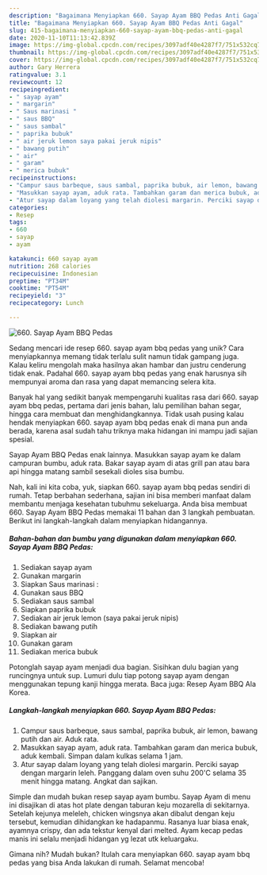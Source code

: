 ```yaml
---
description: "Bagaimana Menyiapkan 660. Sayap Ayam BBQ Pedas Anti Gagal"
title: "Bagaimana Menyiapkan 660. Sayap Ayam BBQ Pedas Anti Gagal"
slug: 415-bagaimana-menyiapkan-660-sayap-ayam-bbq-pedas-anti-gagal
date: 2020-11-10T11:13:42.839Z
image: https://img-global.cpcdn.com/recipes/3097adf40e4287f7/751x532cq70/660-sayap-ayam-bbq-pedas-foto-resep-utama.jpg
thumbnail: https://img-global.cpcdn.com/recipes/3097adf40e4287f7/751x532cq70/660-sayap-ayam-bbq-pedas-foto-resep-utama.jpg
cover: https://img-global.cpcdn.com/recipes/3097adf40e4287f7/751x532cq70/660-sayap-ayam-bbq-pedas-foto-resep-utama.jpg
author: Gary Herrera
ratingvalue: 3.1
reviewcount: 12
recipeingredient:
- " sayap ayam"
- " margarin"
- " Saus marinasi "
- " saus BBQ"
- " saus sambal"
- " paprika bubuk"
- " air jeruk lemon saya pakai jeruk nipis"
- " bawang putih"
- " air"
- " garam"
- " merica bubuk"
recipeinstructions:
- "Campur saus barbeque, saus sambal, paprika bubuk, air lemon, bawang putih dan air. Aduk rata."
- "Masukkan sayap ayam, aduk rata. Tambahkan garam dan merica bubuk, aduk kembali. Simpan dalam kulkas selama 1 jam."
- "Atur sayap dalam loyang yang telah diolesi margarin. Perciki sayap dengan margarin leleh. Panggang dalam oven suhu 200&#39;C selama 35 menit hingga matang. Angkat dan sajikan."
categories:
- Resep
tags:
- 660
- sayap
- ayam

katakunci: 660 sayap ayam 
nutrition: 268 calories
recipecuisine: Indonesian
preptime: "PT34M"
cooktime: "PT54M"
recipeyield: "3"
recipecategory: Lunch

---
```



![660. Sayap Ayam BBQ Pedas](https://img-global.cpcdn.com/recipes/3097adf40e4287f7/751x532cq70/660-sayap-ayam-bbq-pedas-foto-resep-utama.jpg)

Sedang mencari ide resep 660. sayap ayam bbq pedas yang unik? Cara menyiapkannya memang tidak terlalu sulit namun tidak gampang juga. Kalau keliru mengolah maka hasilnya akan hambar dan justru cenderung tidak enak. Padahal 660. sayap ayam bbq pedas yang enak harusnya sih mempunyai aroma dan rasa yang dapat memancing selera kita.

Banyak hal yang sedikit banyak mempengaruhi kualitas rasa dari 660. sayap ayam bbq pedas, pertama dari jenis bahan, lalu pemilihan bahan segar, hingga cara membuat dan menghidangkannya. Tidak usah pusing kalau hendak menyiapkan 660. sayap ayam bbq pedas enak di mana pun anda berada, karena asal sudah tahu triknya maka hidangan ini mampu jadi sajian spesial.

Sayap Ayam BBQ Pedas enak lainnya. Masukkan sayap ayam ke dalam campuran bumbu, aduk rata. Bakar sayap ayam di atas grill pan atau bara api hingga matang sambil sesekali dioles sisa bumbu.


Nah, kali ini kita coba, yuk, siapkan 660. sayap ayam bbq pedas sendiri di rumah. Tetap berbahan sederhana, sajian ini bisa memberi manfaat dalam membantu menjaga kesehatan tubuhmu sekeluarga. Anda bisa membuat 660. Sayap Ayam BBQ Pedas memakai 11 bahan dan 3 langkah pembuatan. Berikut ini langkah-langkah dalam menyiapkan hidangannya.

<!--inarticleads1-->

##### Bahan-bahan dan bumbu yang digunakan dalam menyiapkan 660. Sayap Ayam BBQ Pedas:

1. Sediakan  sayap ayam
1. Gunakan  margarin
1. Siapkan  Saus marinasi :
1. Gunakan  saus BBQ
1. Sediakan  saus sambal
1. Siapkan  paprika bubuk
1. Sediakan  air jeruk lemon (saya pakai jeruk nipis)
1. Sediakan  bawang putih
1. Siapkan  air
1. Gunakan  garam
1. Sediakan  merica bubuk


Potonglah sayap ayam menjadi dua bagian. Sisihkan dulu bagian yang runcingnya untuk sup. Lumuri dulu tiap potong sayap ayam dengan menggunakan tepung kanji hingga merata. Baca juga: Resep Ayam BBQ Ala Korea. 

<!--inarticleads2-->

##### Langkah-langkah menyiapkan 660. Sayap Ayam BBQ Pedas:

1. Campur saus barbeque, saus sambal, paprika bubuk, air lemon, bawang putih dan air. Aduk rata.
1. Masukkan sayap ayam, aduk rata. Tambahkan garam dan merica bubuk, aduk kembali. Simpan dalam kulkas selama 1 jam.
1. Atur sayap dalam loyang yang telah diolesi margarin. Perciki sayap dengan margarin leleh. Panggang dalam oven suhu 200&#39;C selama 35 menit hingga matang. Angkat dan sajikan.


Simple dan mudah bukan resep sayap ayam bumbu. Sayap Ayam di menu ini disajikan di atas hot plate dengan taburan keju mozarella di sekitarnya. Setelah kejunya meleleh, chicken wingsnya akan dibalut dengan keju tersebut, kemudian dihidangkan ke hadapanmu. Rasanya luar biasa enak, ayamnya crispy, dan ada tekstur kenyal dari melted. Ayam kecap pedas manis ini selalu menjadi hidangan yg lezat utk keluargaku. 

Gimana nih? Mudah bukan? Itulah cara menyiapkan 660. sayap ayam bbq pedas yang bisa Anda lakukan di rumah. Selamat mencoba!
